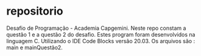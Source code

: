 # repositorio
Desafio de Programação - Academia Capgemini.
Neste repo constam a questão 1 e a questão 2 do desafio. Estes program foram desenvolvidos na linguagem C. Utilizando o IDE Code Blocks versão 20.03.
Os arquivos são : main e mainQuestão2.
